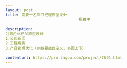```yaml
---                
layout: post       
title: 需要一名项目经理原型设计
                                招募中
           
description: 
公司企业产品原型设计
1.公司新闻
2.工程案例
3.产品管理优化（参数要能自定义，多图上传）
     
contenturl: https://pro.lagou.com/project/7691.html      
---                 
```

